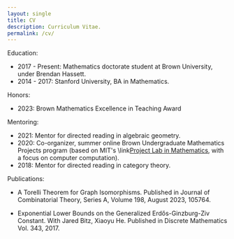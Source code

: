 ```yaml
---
layout: single
title: CV
description: Curriculum Vitae.
permalink: /cv/
---
```


Education:
* 2017 - Present: Mathematics doctorate student at Brown University, under Brendan Hassett.
* 2014 - 2017: Stanford University, BA in Mathematics.

Honors:
* 2023: Brown Mathematics Excellence in Teaching Award

Mentoring:
* 2021: Mentor for directed reading in algebraic geometry.
* 2020: Co-organizer, summer online Brown Undergraduate Mathematics Projects program (based on MIT's \link[Project Lab in Mathematics](https://mitocw.ups.edu.ec/courses/mathematics/18-821-project-laboratory-in-mathematics-spring-2013/introduction/), with a focus on computer computation).
* 2018: Mentor for directed reading in category theory.

Publications:
* A Torelli Theorem for Graph Isomorphisms. Published in Journal of Combinatorial Theory, Series A, Volume 198, August 2023, 105764.
- Exponential Lower Bounds on the Generalized Erdős-Ginzburg-Ziv Constant. With Jared Bitz, Xiaoyu He. Published in Discrete Mathematics Vol. 343, 2017.